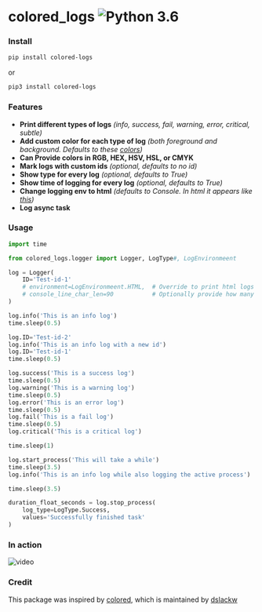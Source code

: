# colored_logs ![Python 3.6](https://img.shields.io/static/v1?label=Python&message=3.6%20|%203.7&color=blue)

### Install
```Bash
pip install colored-logs
```
or
```Bash
pip3 install colored-logs
```

### Features
* __Print different types of logs__ _(info, success, fail, warning, error, critical, subtle)_
* __Add custom color for each type of log__ _(both foreground and background. Defaults to these [colors](https://coolors.co/b4aea8-3ea966-c8553d-f28f3b-a22b24-f3f3f3-982720-2bc4e9-918b86))_
* __Can Provide colors in RGB, HEX, HSV, HSL, or CMYK__
* __Mark logs with custom ids__ _(optional, defaults to no id)_
* __Show type for every log__ _(optional, defaults to True)_
* __Show time of logging for every log__ _(optional, defaults to True)_
* __Change logging env to html__ _(defaults to Console. In html it appears like [this](https://jsfiddle.net/s2b4zpdq/))_
* __Log async task__

### Usage
```Python
import time

from colored_logs.logger import Logger, LogType#, LogEnvironmeent

log = Logger(
    ID='Test-id-1'
    # environment=LogEnvironmeent.HTML,  # Override to print html logs
    # console_line_char_len=90           # Optionally provide how many chars does fir in one consolee line
)

log.info('This is an info log')
time.sleep(0.5)

log.ID='Test-id-2'
log.info('This is an info log with a new id')
log.ID='Test-id-1'
time.sleep(0.5)

log.success('This is a success log')
time.sleep(0.5)
log.warning('This is a warning log')
time.sleep(0.5)
log.error('This is an error log')
time.sleep(0.5)
log.fail('This is a fail log')
time.sleep(0.5)
log.critical('This is a critical log')

time.sleep(1)

log.start_process('This will take a while')
time.sleep(3.5)
log.info('This is an info log while also logging the active process')

time.sleep(3.5)

duration_float_seconds = log.stop_process(
    log_type=LogType.Success,
    values='Successfully finished task'
)
```

### In action
![video](https://thumbs.gfycat.com/PleasingLikableGrouper-size_restricted.gif)

### Credit
This package was inspired by [colored](https://pypi.org/project/colored/), which is maintained by [dslackw](https://pypi.org/user/dslackw/)
